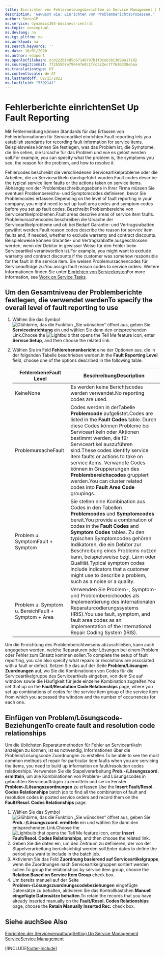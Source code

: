 ```yaml
---
title: Einrichten von Fehlermeldungsberichten in Service Management | Microsoft Docs
description: 'Gewusst wie: Einrichten von Problemberichtsprozessen.'
author: SorenGP
ms.service: dynamics365-business-central
ms.topic: conceptual
ms.devlang: na
ms.tgt_pltfrm: na
ms.workload: na
ms.search.keywords: ''
ms.date: 10/01/2020
ms.author: edupont
ms.openlocfilehash: dc0222b14d5c67149797b1f3ceb3813699a171d2
ms.sourcegitcommit: ff2b55b7e790447e0c1fcd5c2ec7f7610338ebaa
ms.translationtype: HT
ms.contentlocale: de-AT
ms.lasthandoff: 02/15/2021
ms.locfileid: "5392141"
---
```

# <a name="set-up-fault-reporting"></a><span data-ttu-id="4d687-103">Fehlerberichte einrichten</span><span class="sxs-lookup"><span data-stu-id="4d687-103">Set Up Fault Reporting</span></span>
<span data-ttu-id="4d687-104">Mit Fehlermeldung können Standards für das Erfassen von Fehlerinformationen für Serviceartikel einrichten.</span><span class="sxs-lookup"><span data-stu-id="4d687-104">Fault reporting lets you establish standards for recording fault information for service items.</span></span> <span data-ttu-id="4d687-105">Beispielsweise können Sie festlegen, was das Problem ist, die Symptome, die Sie sehen, die Ursache für das Problem und wie es gelöst werden soll.</span><span class="sxs-lookup"><span data-stu-id="4d687-105">For example, you can specify what the problem is, the symptoms you see, the reason for the problem, and how to resolve it.</span></span>  

<span data-ttu-id="4d687-106">Fehlercodes beschreibt die verschiedenen Serviceartikelprobleme oder die Arbeiten, die an Serviceartikeln durchgeführt wurden.</span><span class="sxs-lookup"><span data-stu-id="4d687-106">Fault codes describe the typical service item faults or the actions taken on service items.</span></span> <span data-ttu-id="4d687-107">Abhängig von der Problembeschreibungsebene in Ihrer Firma müssen Sie eventuell Problembereichs- und Symptomcodes definieren, bevor Sie Problemcodes erfassen.</span><span class="sxs-lookup"><span data-stu-id="4d687-107">Depending on the level of fault reporting in your company, you might need to set up fault area codes and symptom codes before you set up fault codes.</span></span> <span data-ttu-id="4d687-108">Beschreibt Problembereiche von Serviceartikelproblemen.</span><span class="sxs-lookup"><span data-stu-id="4d687-108">Fault areas descrive areas of service item faults.</span></span> <span data-ttu-id="4d687-109">Problemursachencodes beschreiben die Ursache der Serviceartikelprobleme und ob bei Bedarf Garantie- und Vertragsrabatten gewährt werden.</span><span class="sxs-lookup"><span data-stu-id="4d687-109">Fault reason codes describe the reason for service item faults and, if needed, whether to exclude warranty and contract discounts.</span></span> <span data-ttu-id="4d687-110">Beispielsweise können Garantie- und Vertragsrabatte ausgeschlossen werden, wenn der Debitor in gewisser Weise für den Fehler beim Serviceartikel verantwortlich ist.</span><span class="sxs-lookup"><span data-stu-id="4d687-110">For example, you might want to exclude warranty and contract discounts if the customer was somehow responsible for the fault in the service item.</span></span> <span data-ttu-id="4d687-111">Sie weisen Problemursachencodes für Serviceaufträge zu.</span><span class="sxs-lookup"><span data-stu-id="4d687-111">You assign fault reason codes to service orders.</span></span> <span data-ttu-id="4d687-112">Weitere Informationen finden Sie unter [Einrichten von Servicekosten](service-how-to-work-on-service-tasks.md)</span><span class="sxs-lookup"><span data-stu-id="4d687-112">For more information, see [Work on Service Tasks](service-how-to-work-on-service-tasks.md).</span></span>  

## <a name="to-specify-the-overall-level-of-fault-reporting-to-use"></a><span data-ttu-id="4d687-113">Um den Gesamtniveau der Problemberichte festlegen, die verwendet werden</span><span class="sxs-lookup"><span data-stu-id="4d687-113">To specify the overall level of fault reporting to use</span></span>
1. <span data-ttu-id="4d687-114">Wählen Sie das Symbol ![Glühbirne, das die Funktion „Sie wünschen“ öffnet](media/ui-search/search_small.png "Tell Me-Funktion") aus, geben Sie **Serviceeinrichtung** ein und wählen Sie dann den entsprechenden Link.</span><span class="sxs-lookup"><span data-stu-id="4d687-114">Choose the ![Lightbulb that opens the Tell Me feature](media/ui-search/search_small.png "Tell me what you want to do") icon, enter **Service Setup**, and then choose the related link.</span></span>
2. <span data-ttu-id="4d687-115">Wählen Sie im Feld **Fehlerebenenbericht** eine der Optionen aus, die in der folgenden Tabelle beschrieben werden.</span><span class="sxs-lookup"><span data-stu-id="4d687-115">In the **Fault Reporting Level** field, choose one of the options described in the following table.</span></span>  

    |<span data-ttu-id="4d687-116">**Fehlerebene**</span><span class="sxs-lookup"><span data-stu-id="4d687-116">**Fault Level**</span></span>|<span data-ttu-id="4d687-117">**Beschreibung**</span><span class="sxs-lookup"><span data-stu-id="4d687-117">**Description**</span></span>|  
    |------------|-------------|  
    |<span data-ttu-id="4d687-118">Keine</span><span class="sxs-lookup"><span data-stu-id="4d687-118">None</span></span> | <span data-ttu-id="4d687-119">Es werden keine Berichtscodes werden verwendet.</span><span class="sxs-lookup"><span data-stu-id="4d687-119">No reporting codes are used.</span></span>|  
    |<span data-ttu-id="4d687-120">Problemursache</span><span class="sxs-lookup"><span data-stu-id="4d687-120">Fault</span></span> | <span data-ttu-id="4d687-121">Codes werden in derTabelle **Problemcode** aufgelistet.</span><span class="sxs-lookup"><span data-stu-id="4d687-121">Codes are listed in the **Fault Codes** table.</span></span> <span data-ttu-id="4d687-122">Durch diese Codes können Probleme bei Serviceartikeln oder Aktionen bestimmt werden, die für Serviceartikel auszuführen sind.</span><span class="sxs-lookup"><span data-stu-id="4d687-122">These codes identify service item faults or actions to take on service items.</span></span> <span data-ttu-id="4d687-123">Verwandte Codes können in Gruppierungen des **Problembereichscodes** gruppiert werden.</span><span class="sxs-lookup"><span data-stu-id="4d687-123">You can cluster related codes into **Fault Area Code** groupings.</span></span>|  
    |<span data-ttu-id="4d687-124">Problem u. Symptom</span><span class="sxs-lookup"><span data-stu-id="4d687-124">Fault + Symptom</span></span> | <span data-ttu-id="4d687-125">Sie stellen eine Kombination aus Codes in den Tabellen **Problemcodes** und **Symptomcodes** bereit.</span><span class="sxs-lookup"><span data-stu-id="4d687-125">You provide a combination of codes in the **Fault Codes** and **Symptom Codes** tables.</span></span> <span data-ttu-id="4d687-126">Zu den typischen Symptomcodes gehören Indikatoren, die ein Debitor zur Beschreibung eines Problems nutzen kann, beispielsweise bzgl. Lärm oder Qualität.</span><span class="sxs-lookup"><span data-stu-id="4d687-126">Typical symptom codes include indicators that a customer might use to describe a problem, such as a noise or a quality.</span></span>|  
    |<span data-ttu-id="4d687-127">Problem u. Symptom u. Bereich</span><span class="sxs-lookup"><span data-stu-id="4d687-127">Fault + Symptom + Area</span></span> | <span data-ttu-id="4d687-128">Verwenden Sie Problem-, Symptom- und Problembereichcodes als Implementierung des internationalen Reparaturcodierungssystems (IRIS).</span><span class="sxs-lookup"><span data-stu-id="4d687-128">You use fault, symptom, and fault area codes as an implementation of the International Repair Coding System (IRIS).</span></span>|  

<span data-ttu-id="4d687-129">Um die Einrichtung des Problemberichtwesens abzuschließen, kann auch angegeben werden, welche Reparaturen oder Lösungen bei einem Problem oder Fehler zum Einsatz kommen sollen.</span><span class="sxs-lookup"><span data-stu-id="4d687-129">To complete the setup of fault reporting, you can also specify what repairs or resolutions are associated with a fault or defect.</span></span> <span data-ttu-id="4d687-130">Setzen Sie das auf der Seite **Problem/Lösungen Zuordnungen** auf, wo Sie die Kombinationen von Codes für die Serviceartikelgruppe des Serviceartikels eingeben, von dem Sie auf witndow sowie die Häufigkeit für jede einzelne Kombination zugreifen.</span><span class="sxs-lookup"><span data-stu-id="4d687-130">You set that up on the **Fault/Resolution Code Relationships** page, where you set up combinations of codes for the service item group of the service item from which you accessed the witndow and the number of occurrences for each one.</span></span>

## <a name="to-create-fault-and-resolution-code-relationships"></a><span data-ttu-id="4d687-131">Einfügen von Problem/Lösungscode-Beziehungen</span><span class="sxs-lookup"><span data-stu-id="4d687-131">To create fault and resolution code relationships</span></span>
<!--this needs to go in a working with topic-->
<span data-ttu-id="4d687-132">Um die üblichsten Reparaturmethoden für Fehler an Serviceartikeln anzeigen zu können, ist es notwendig, Informationen über die Problem/Lösungscode Zuordnungen zu erstellen.</span><span class="sxs-lookup"><span data-stu-id="4d687-132">To be able to see the most common methods of repair for particular item faults when you are servicing the items, you need to build up information on fault/resolution codes relationships.</span></span> <span data-ttu-id="4d687-133">Verwenden Sie die Stapelverarbeitung **Prob.-/Lösungszuord. ermitteln**, um alle Kombinationen von Problem- und Lösungscodes in gebuchten Serviceaufträgen zu ermitteln und sie im Fenster **Problem-/Lösungszuordnungen** zu erfassen.</span><span class="sxs-lookup"><span data-stu-id="4d687-133">Use the **Insert Fault/Resol. Codes Relationships** batch job to find all the combination of fault and resolution codes in posted service orders and record them on the **Fault/Resol. Codes Relationships** page.</span></span>

1. <span data-ttu-id="4d687-134">Wählen Sie das Symbol ![Glühbirne, das die Funktion „Sie wünschen“ öffnet](media/ui-search/search_small.png "Tell Me-Funktion") aus, geben Sie **Prob.-/Lösungszuord. ermitteln** ein und wählen Sie dann den entsprechenden Link.</span><span class="sxs-lookup"><span data-stu-id="4d687-134">Choose the ![Lightbulb that opens the Tell Me feature](media/ui-search/search_small.png "Tell me what you want to do") icon, enter **Insert Fault/Resol. Codes Relationships**, and then choose the related link.</span></span>  
2. <span data-ttu-id="4d687-135">Geben Sie die daten ein, um den Zeitraum zu definieren, der von der Stapelverarbeitung berücksichtigt werden soll.</span><span class="sxs-lookup"><span data-stu-id="4d687-135">Enter dates to define the period you want to include in the batch job.</span></span>  
3. <span data-ttu-id="4d687-136">Aktivieren Sie das Feld **Zuordnung basierend auf Serviceartikelgruppe**, wenn die Zuordnungen nach Serviceartikelgruppen sortiert werden sollen.</span><span class="sxs-lookup"><span data-stu-id="4d687-136">To group the relationships by service item group, choose the **Relation Based on Service Item Group** check box.</span></span>  
4. <span data-ttu-id="4d687-137">Um bereits manuell auf der Seite **Problem-/Lösungszuordnungscodebeziehungen** eingefügte Datensätze zu behalten, aktivieren Sie das Kontrollkästchen **Manuell eingefügte Datensätze behalten**.</span><span class="sxs-lookup"><span data-stu-id="4d687-137">To retain the records that you have already inserted manually on the **Fault/Resol. Codes Relationships** page, choose the **Retain Manually Inserted Rec.** check box.</span></span>  

## <a name="see-also"></a><span data-ttu-id="4d687-138">Siehe auch</span><span class="sxs-lookup"><span data-stu-id="4d687-138">See Also</span></span>
[<span data-ttu-id="4d687-139">Einrichten der Serviceverwaltung</span><span class="sxs-lookup"><span data-stu-id="4d687-139">Setting Up Service Management</span></span>](service-setup-service.md)  
[<span data-ttu-id="4d687-140">Service</span><span class="sxs-lookup"><span data-stu-id="4d687-140">Service Management</span></span>](service-service.md)  


[!INCLUDE[footer-include](includes/footer-banner.md)]